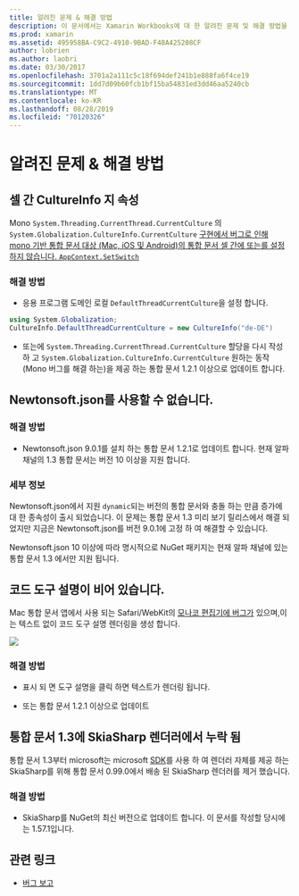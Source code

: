```yaml
---
title: 알려진 문제 & 해결 방법
description: 이 문서에서는 Xamarin Workbooks에 대 한 알려진 문제 및 해결 방법을 설명 합니다. CultureInfo 문제, JSON 문제 등에 대해 설명 합니다.
ms.prod: xamarin
ms.assetid: 495958BA-C9C2-4910-9BAD-F48A425208CF
author: lobrien
ms.author: laobri
ms.date: 03/30/2017
ms.openlocfilehash: 3701a2a111c5c18f694def241b1e888fa6f4ce19
ms.sourcegitcommit: 1dd7d09b60fcb1bf15ba54831ed3dd46aa5240cb
ms.translationtype: MT
ms.contentlocale: ko-KR
ms.lasthandoff: 08/28/2019
ms.locfileid: "70120326"
---
```

# <a name="known-issues--workarounds"></a>알려진 문제 & 해결 방법

## <a name="persistence-of-cultureinfo-across-cells"></a>셀 간 CultureInfo 지 속성

Mono `System.Threading.CurrentThread.CurrentCulture` 의 `System.Globalization.CultureInfo.CurrentCulture` [구현에서 버그로 인해 mono 기반 통합 문서 대상 (Mac, iOS 및 Android)의 통합 문서 셀 간에 또는를 설정 하지 않습니다. `AppContext.SetSwitch` ][appcontext-bug]

### <a name="workarounds"></a>해결 방법

- 응용 프로그램 도메인 로컬 `DefaultThreadCurrentCulture`을 설정 합니다.

```csharp
using System.Globalization;
CultureInfo.DefaultThreadCurrentCulture = new CultureInfo("de-DE")
```

- 또는에 `System.Threading.CurrentThread.CurrentCulture` 할당을 다시 작성 하 고 `System.Globalization.CultureInfo.CurrentCulture` 원하는 동작 (Mono 버그를 해결 하는)을 제공 하는 통합 문서 1.2.1 이상으로 업데이트 합니다.

## <a name="unable-to-use-newtonsoftjson"></a>Newtonsoft.json를 사용할 수 없습니다.

### <a name="workaround"></a>해결 방법

- Newtonsoft.json 9.0.1를 설치 하는 통합 문서 1.2.1로 업데이트 합니다.
  현재 알파 채널의 1.3 통합 문서는 버전 10 이상을 지원 합니다.

### <a name="details"></a>세부 정보

Newtonsoft.json에서 지원 `dynamic`되는 버전의 통합 문서와 충돌 하는 만큼 증가에 대 한 종속성이 출시 되었습니다. 이 문제는 통합 문서 1.3 미리 보기 릴리스에서 해결 되었지만 지금은 Newtonsoft.json를 버전 9.0.1에 고정 하 여 해결할 수 있습니다.

Newtonsoft.json 10 이상에 따라 명시적으로 NuGet 패키지는 현재 알파 채널에 있는 통합 문서 1.3 에서만 지원 됩니다.

## <a name="code-tooltips-are-blank"></a>코드 도구 설명이 비어 있습니다.

Mac 통합 문서 앱에서 사용 되는 Safari/WebKit의 [모나코 편집기에 버그가][monaco-bug] 있으며,이는 텍스트 없이 코드 도구 설명 렌더링을 생성 합니다.

![](general-images/monaco-signature-help-bug.png)

### <a name="workaround"></a>해결 방법

- 표시 되 면 도구 설명을 클릭 하면 텍스트가 렌더링 됩니다.

- 또는 통합 문서 1.2.1 이상으로 업데이트

[appcontext-bug]: https://bugzilla.xamarin.com/show_bug.cgi?id=54448
[monaco-bug]: https://github.com/Microsoft/monaco-editor/issues/408

## <a name="skiasharp-renderers-are-missing-in-workbooks-13"></a>통합 문서 1.3에 SkiaSharp 렌더러에서 누락 됨

통합 문서 1.3부터 microsoft는 microsoft [SDK](~/tools/workbooks/sdk/index.md)를 사용 하 여 렌더러 자체를 제공 하는 SkiaSharp를 위해 통합 문서 0.99.0에서 배송 된 SkiaSharp 렌더러를 제거 했습니다.

### <a name="workaround"></a>해결 방법

- SkiaSharp를 NuGet의 최신 버전으로 업데이트 합니다. 이 문서를 작성할 당시에는 1.57.1입니다.

## <a name="related-links"></a>관련 링크

- [버그 보고](~/tools/workbooks/install.md#reporting-bugs)
